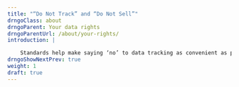 ```yaml
---
title: "“Do Not Track” and “Do Not Sell”"
drngoClass: about 
drngoParent: Your data rights
drngoParentUrl: /about/your-rights/
introduction: |

    Standards help make saying ‘no’ to data tracking as convenient as possible.
drngoShowNextPrev: true
weight: 1
draft: true
---
```





